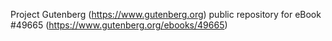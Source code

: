 Project Gutenberg (https://www.gutenberg.org) public repository for
eBook #49665 (https://www.gutenberg.org/ebooks/49665)
